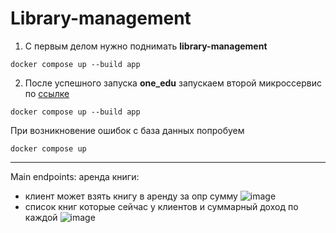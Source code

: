 # Library-management


1. С первым делом нужно поднимать **library-management**

```docker compose up --build app```

2. После успешного запуска **one_edu** запускаем второй микроссервис по [ссылке](https://github.com/jumagaliev1/transactions-go)

```docker compose up --build app```


При возникновение ошибок с база данных попробуем 

```docker compose up```

---
Main endpoints:
аренда книги:
- клиент может взять книгу в аренду за опр сумму 
![image](https://user-images.githubusercontent.com/71185943/233068625-50315d43-86ff-44e9-80cb-6bcf02c5ddf4.png)
- список книг которые сейчас у клиентов и суммарный доход по каждой 
![image](https://user-images.githubusercontent.com/71185943/233068728-44693686-33b6-4700-9dab-589afbd9f237.png)



